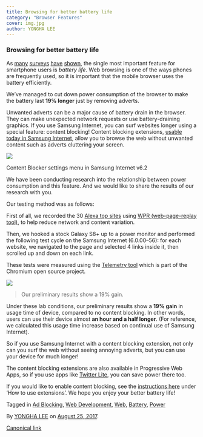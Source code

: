 ```yaml
---
title: Browsing for better battery life
category: "Browser Features"
cover: img.jpg
author: YONGHA LEE
---
```


### **Browsing for better battery life**

As [many](http://www.phonearena.com/news/Survey-shows-battery-life-to-be-the-single-main-gripe-of-todays-mobile-phone-user_id49818) [surveys](https://www.theguardian.com/technology/2014/may/21/your-smartphones-best-app-battery-life-say-89-of-britons) [have](http://www.smh.com.au/technology/technology-news/battery-life-the-big-issue-for-mobile-phone-users-20170303-guqbjh.html) [shown](http://www.ctvnews.ca/sci-tech/battery-life-trumps-all-other-smartphone-features-for-consumers-survey-1.1821084), the single most important feature for smartphone users is _battery life_. Web browsing is one of the ways phones are frequently used, so it is important that the mobile browser uses the battery efficiently.

We’ve managed to cut down power consumption of the browser to make the battery last **19% longer** just by removing adverts.

Unwanted adverts can be a major cause of battery drain in the browser. They can make unexpected network requests or use battery-draining graphics. If you use Samsung Internet, you can surf websites longer using a special feature: content blocking! Content blocking extensions, [usable today in Samsung Internet](https://medium.com/samsung-internet-dev/human-friendly-colours-using-hsl-4944bcdb6e27), allow you to browse the web without unwanted content such as adverts cluttering your screen.

![](https://cdn-images-1.medium.com/max/800/1*Pc7U_IClh_iH3woV39rwpg.png)

Content Blocker settings menu in Samsung Internet v6.2

We have been conducting research into the relationship between power consumption and this feature. And we would like to share the results of our research with you.

Our testing method was as follows:

First of all, we recorded the 30 [Alexa top sites](http://www.alexa.com/topsites) using [WPR (web-page-replay tool)](https://github.com/chromium/web-page-replay), to help reduce network and content variation.

Then, we hooked a stock Galaxy S8+ up to a power monitor and performed the following test cycle on the Samsung Internet (6.0.00–56): for each website, we navigated to the page and selected 4 links inside it, then scrolled up and down on each link.

These tests were measured using the [Telemetry tool](https://catapult.gsrc.io/telemetry) which is part of the Chromium open source project.

![](https://cdn-images-1.medium.com/max/800/1*btD4N-cM76qpoKYK0VnGyA.jpeg)

> Our preliminary results show a 19% gain.

Under these lab conditions, our preliminary results show a **19% gain** in usage time of device, compared to no content blocking. In other words, users can use their device almost **an hour and a half longer**. (For reference, we calculated this usage time increase based on continual use of Samsung Internet).

So if you use Samsung Internet with a content blocking extension, not only can you surf the web without seeing annoying adverts, but you can use your device for much longer!

The content blocking extensions are also available in Progressive Web Apps, so if you use apps like [Twitter Lite,](https://mobile.twitter.com) you can save power there too.

If you would like to enable content blocking, see the [instructions here](http://www.samsung.com/global/galaxy/apps/samsung-internet/) under ‘How to use extensions’. We hope you enjoy your better battery life!

Tagged in [Ad Blocking](https://medium.com/tag/ad-blocking), [Web Development](https://medium.com/tag/web-development), [Web](https://medium.com/tag/web), [Battery](https://medium.com/tag/battery), [Power](https://medium.com/tag/power)

By [YONGHA LEE](https://medium.com/@yongha78.lee) on [August 25, 2017](https://medium.com/p/e9eb2ef88afc).

[Canonical link](https://medium.com/@yongha78.lee/browsing-for-better-battery-life-e9eb2ef88afc)

